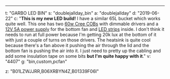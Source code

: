 ---
t: "GARBO LED BIN"
s: "doublejallday_bin"
a: "doublejallday"
d: "2019-06-22"
c: "<strong>This is my new LED build!</strong> I have a similar 65L bucket which works quite well. This one has two <a href='https://www.amazon.com/world-Xlamp-CXA2530-Light-White/dp/B01LZWJJRR//ref=as_li_ss_tl?ie=UTF8&linkCode=ll1&tag=spacbuck-20&linkId=d51b640fc53f710fb730b69958978995'>60w Cree COBs</a> with dimmable drivers and a <a href='https://www.amazon.com/LEDMO-Power-Supply-Transformers-Adapter/dp/B01461MOGQ/ref=as_li_ss_tl?ie=UTF8&qid=1519484960&sr=8-3&keywords=12v+5a+power+supply+led&linkCode=ll1&tag=spacbuck-20&linkId=017546007176b8add4153cdb2979e282'>12V 5A power supply</a> for the bottom fan and <a href='https://www.amazon.com/LEDMO-16-4Ft-300LEDs-Non-waterproof-brightness/dp/B01339F06I//ref=as_li_ss_tl?ie=UTF8&linkCode=ll1&tag=spacbuck-20&linkId=c6726983c4189cca4603f4b350b8028f'>LED strips</a> inside. I don't think it needs to run at full power because I'm getting 20k lux at the bottom of it with just a couple of turns on those drivers. The heatsink is quite cool because there's a fan above it pushing the air through the lid and the bottom fan is pushing the air into it. I just need to pretty up the cabling and add some insulation tape on some bits <strong>but I'm quite happy with it</strong>."
v: "4407"
g: "bin,custom,pcfan"

z: "B01LZWJJRR,B06XRBYN4Z,B01339F06I"
